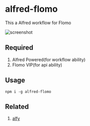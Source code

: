 # alfred-flomo

This a Alfred workflow for Flomo

![screenshot](./flo-snapshot.png)

## Required

1. Alfred Powered(for workflow ability)
2. Flomo VIP(for api ability)

## Usage

```shell
npm i -g alfred-flomo
```

## Related

1. [alfy](https://github.com/sindresorhus/alfy)
